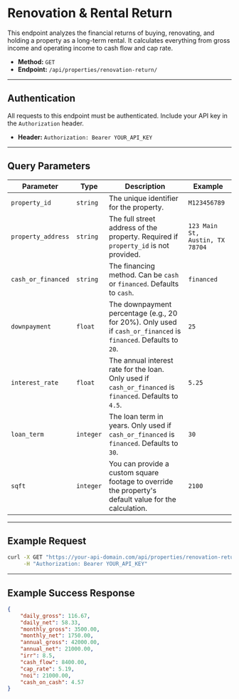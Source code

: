 # Renovation & Rental Return

This endpoint analyzes the financial returns of buying, renovating, and holding a property as a long-term rental. It calculates everything from gross income and operating income to cash flow and cap rate.

-   **Method:** `GET`
-   **Endpoint:** `/api/properties/renovation-return/`

---

## Authentication

All requests to this endpoint must be authenticated. Include your API key in the `Authorization` header.

-   **Header:** `Authorization: Bearer YOUR_API_KEY`

---

## Query Parameters

| Parameter            | Type      | Description                                                                                                   | Example                                         |
| -------------------- | --------- | ------------------------------------------------------------------------------------------------------------- | ----------------------------------------------- |
| `property_id`        | `string`  | The unique identifier for the property.                                                                       | `M123456789`                                    |
| `property_address`   | `string`  | The full street address of the property. Required if `property_id` is not provided.                           | `123 Main St, Austin, TX 78704`                 |
| `cash_or_financed`   | `string`  | The financing method. Can be `cash` or `financed`. Defaults to `cash`.                                        | `financed`                                      |
| `downpayment`        | `float`   | The downpayment percentage (e.g., 20 for 20%). Only used if `cash_or_financed` is `financed`. Defaults to `20`. | `25`                                            |
| `interest_rate`      | `float`   | The annual interest rate for the loan. Only used if `cash_or_financed` is `financed`. Defaults to `4.5`.      | `5.25`                                          |
| `loan_term`          | `integer` | The loan term in years. Only used if `cash_or_financed` is `financed`. Defaults to `30`.                       | `30`                                            |
| `sqft`               | `integer` | You can provide a custom square footage to override the property's default value for the calculation.         | `2100`                                          |

---

## Example Request

```bash
curl -X GET "https://your-api-domain.com/api/properties/renovation-return/?property_address=123%20Main%20St%2C%20Austin%2C%20TX%2078704&cash_or_financed=financed" \
     -H "Authorization: Bearer YOUR_API_KEY"
```

---

## Example Success Response

```json
{
    "daily_gross": 116.67,
    "daily_net": 58.33,
    "monthly_gross": 3500.00,
    "monthly_net": 1750.00,
    "annual_gross": 42000.00,
    "annual_net": 21000.00,
    "irr": 8.5,
    "cash_flow": 8400.00,
    "cap_rate": 5.19,
    "noi": 21000.00,
    "cash_on_cash": 4.57
}
``` 